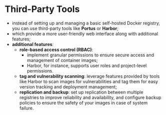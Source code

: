 # Third-Party Tools

- instead of setting up and managing a basic self-hosted Docker registry, you can use third-party tools like **Portus** or **Harbor**;
- which provide a more user-friendly web interface along with additional features;
- **additional features**:
  - **role-based access control (RBAC)**: 
    - implement granular permissions to ensure secure access and management of container images;
    - Harbor, for instance, supports user roles and project-level permissions.
  - **tag and vulnerability scanning**: leverage features provided by tools like Harbor to scan images for vulnerabilities and tag them for easy version tracking and deployment management;
  - **replication and backup**: set up replication between multiple registries to improve reliability and availability, and configure backup policies to ensure the safety of your images in case of system failure.
